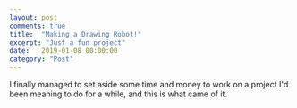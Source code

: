 ```yaml
---
layout: post
comments: true
title:  "Making a Drawing Robot!"
excerpt: "Just a fun project"
date:   2019-01-08 00:00:00
category: "Post"
---
```


I finally managed to set aside some time and money to work on a project I'd been meaning to do for a while, and this is what came of it. 
